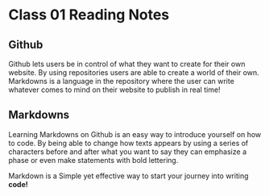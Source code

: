 # Class 01 Reading Notes

## Github

Github lets users be in control of what they want to create for their own website.
By using repositories users are able to create a world of their own.
Markdowns is a language in the repository where the user can write whatever comes to mind on their website to publish in real time!

## Markdowns

Learning Markdowns on Github is an easy way to introduce yourself on how to code.
By being able to change how texts appears by using a series of characters before and after what you
want to say they can emphasize a phase or even make statements with bold lettering.

Markdown is a Simple yet effective way to start your journey into writing **code!**
